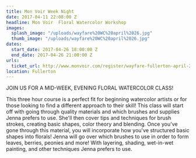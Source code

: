 ```yaml
---
title: Mon Voir Week Night
date: 2017-04-11 22:08:00 Z
headline: Mon Voir  Floral Watercolor Workshop
images:
  splash_image: "/uploads/wayfare%20WC%20april%2026.jpg"
  thumb_image: "/uploads/wayfare%20WC%20april%2026.jpg"
dates:
  start_date: 2017-04-26 18:00:00 Z
  end_date: 2017-04-26 21:00:00 Z
urls:
  ticket_url: http://www.monvoir.com/register/wayfare-fullerton-april-26-floral-watercolor-workshop
location: Fullerton
---
```


JOIN US FOR A MID-WEEK, EVENING FLORAL WATERCOLOR CLASS!

This three hour course is a perfect fit for beginning watercolor artists or for those looking to find a different approach to their skill! This class will start off with going through quality materials and which brushes and supplies Jenna prefers to use. She'll then cover tips and techniques for brush strokes, creating basic shapes, color theory and blending. Once you've gone through this material, you will incorporate how you've structured basic shapes into florals! Jenna will go over which brushes to use in order to form leaves, berries, peonies and more! With layering, shading, wet-in-wet painting, and other techniques Jenna prefers to use.